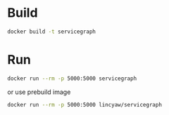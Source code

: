 
# Build

```bash
docker build -t servicegraph
```

# Run

```bash
docker run --rm -p 5000:5000 servicegraph
```

or use prebuild image

```bash
docker run --rm -p 5000:5000 lincyaw/servicegraph
```
